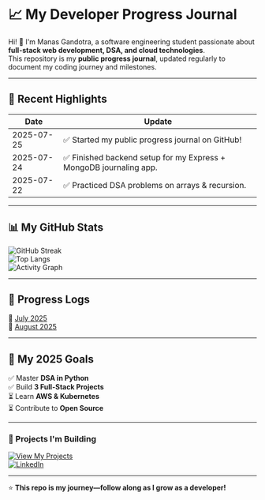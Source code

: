 # 📈 My Developer Progress Journal  

Hi! 👋 I'm Manas Gandotra, a software engineering student passionate about **full-stack web development, DSA, and cloud technologies**.  
This repository is my **public progress journal**, updated regularly to document my coding journey and milestones.  

---

## 🚀 Recent Highlights  

| Date       | Update |
|------------|--------|
| 2025-07-25 | ✅ Started my public progress journal on GitHub! |
| 2025-07-24 | ✅ Finished backend setup for my Express + MongoDB journaling app. |
| 2025-07-22 | ✅ Practiced DSA problems on arrays & recursion. |

---

## 📊 My GitHub Stats  

![GitHub Streak](https://streak-stats.demolab.com?user=gentleman654&theme=default)  
![Top Langs](https://github-readme-stats.vercel.app/api/top-langs/?username=gentleman654&layout=compact)  
![Activity Graph](https://github-readme-activity-graph.vercel.app/graph?username=gentleman654&theme=github-compact)

---

## 📅 Progress Logs  

📖 [July 2025](./logs/2025-July.md)  
📖 [August 2025](./logs/2025-August.md)  

---

## 🎯 My 2025 Goals  

✅ Master **DSA in Python**  
✅ Build **3 Full-Stack Projects**  
⏳ Learn **AWS & Kubernetes**  
⏳ Contribute to **Open Source**  

---

### 📌 Projects I'm Building  

[![View My Projects](https://img.shields.io/badge/View-Projects-blue?style=for-the-badge)](https://github.com/gentleman654?tab=repositories)  
[![LinkedIn](https://img.shields.io/badge/Connect-LinkedIn-blue?style=for-the-badge&logo=linkedin)](https://www.linkedin.com/in/manas-gandotra-627a69244/)

---
⭐ **This repo is my journey—follow along as I grow as a developer!**

